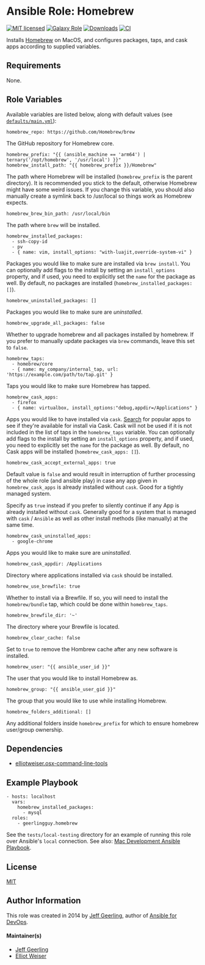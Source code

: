 # Ansible Role: Homebrew

[![MIT licensed][badge-license]][link-license]
[![Galaxy Role][badge-role]][link-galaxy]
[![Downloads][badge-downloads]][link-galaxy]
[![CI][badge-gh-actions]][link-gh-actions]

Installs [Homebrew][homebrew] on MacOS, and configures packages, taps, and cask apps according to supplied variables.

## Requirements

None.

## Role Variables

Available variables are listed below, along with default values (see [`defaults/main.yml`](defaults/main.yml)):

    homebrew_repo: https://github.com/Homebrew/brew

The GitHub repository for Homebrew core.

    homebrew_prefix: "{{ (ansible_machine == 'arm64') | ternary('/opt/homebrew', '/usr/local') }}"
    homebrew_install_path: "{{ homebrew_prefix }}/Homebrew"

The path where Homebrew will be installed (`homebrew_prefix` is the parent directory). It is recommended you stick to the default, otherwise Homebrew might have some weird issues. If you change this variable, you should also manually create a symlink back to /usr/local so things work as Homebrew expects.

    homebrew_brew_bin_path: /usr/local/bin

The path where `brew` will be installed.

    homebrew_installed_packages:
      - ssh-copy-id
      - pv
      - { name: vim, install_options: "with-luajit,override-system-vi" }

Packages you would like to make sure are installed via `brew install`. You can optionally add flags to the install by setting an `install_options` property, and if used, you need to explicitly set the `name` for the package as well. By default, no packages are installed (`homebrew_installed_packages: []`).

    homebrew_uninstalled_packages: []

Packages you would like to make sure are _uninstalled_.

    homebrew_upgrade_all_packages: false

Whether to upgrade homebrew and all packages installed by homebrew. If you prefer to manually update packages via `brew` commands, leave this set to `false`.

    homebrew_taps:
      - homebrew/core
      - { name: my_company/internal_tap, url: 'https://example.com/path/to/tap.git' }

Taps you would like to make sure Homebrew has tapped.

    homebrew_cask_apps:
      - firefox
      - { name: virtualbox, install_options:"debug,appdir=/Applications" }

Apps you would like to have installed via `cask`. [Search][caskroom] for popular apps to see if they're available for install via Cask. Cask will not be used if it is not included in the list of taps in the `homebrew_taps` variable. You can optionally add flags to the install by setting an `install_options` property, and if used, you need to explicitly set the `name` for the package as well. By default, no Cask apps will be installed (`homebrew_cask_apps: []`).

    homebrew_cask_accept_external_apps: true

Default value is `false` and would result in interruption of further processing of the whole role (and ansible play) in case any app given in `homebrew_cask_apps` is already installed without `cask`. Good for a tightly managed system.

Specify as `true` instead if you prefer to silently continue if any App is already installed without `cask`. Generally good for a system that is managed with `cask` / `Ansible` as well as other install methods (like manually) at the same time.

    homebrew_cask_uninstalled_apps:
      - google-chrome

Apps you would like to make sure are _uninstalled_.

    homebrew_cask_appdir: /Applications

Directory where applications installed via `cask` should be installed.

    homebrew_use_brewfile: true

Whether to install via a Brewfile. If so, you will need to install the `homebrew/bundle` tap, which could be done within `homebrew_taps`.

    homebrew_brewfile_dir: '~'

The directory where your Brewfile is located.

    homebrew_clear_cache: false

Set to `true` to remove the Hombrew cache after any new software is installed.

    homebrew_user: "{{ ansible_user_id }}"

The user that you would like to install Homebrew as.

    homebrew_group: "{{ ansible_user_gid }}"

The group that you would like to use while installing Homebrew.

    homebrew_folders_additional: []

Any additional folders inside `homebrew_prefix` for which to ensure homebrew user/group ownership.

## Dependencies

  - [elliotweiser.osx-command-line-tools][dep-osx-clt-role]

## Example Playbook

    - hosts: localhost
      vars:
        homebrew_installed_packages:
          - mysql
      roles:
        - geerlingguy.homebrew

See the `tests/local-testing` directory for an example of running this role over
Ansible's `local` connection. See also:
[Mac Development Ansible Playbook][mac-dev-playbook].

## License

[MIT][link-license]

## Author Information

This role was created in 2014 by [Jeff Geerling][author-website], author of
[Ansible for DevOps][ansible-for-devops].

#### Maintainer(s)

- [Jeff Geerling](https://github.com/geerlingguy)
- [Elliot Weiser](https://github.com/elliotweiser)

[ansible-for-devops]: https://www.ansiblefordevops.com/
[author-website]: https://www.jeffgeerling.com/
[badge-downloads]: https://img.shields.io/ansible/role/d/1858.svg
[badge-license]: https://img.shields.io/github/license/geerlingguy/ansible-role-homebrew.svg
[badge-role]: https://img.shields.io/ansible/role/1858.svg
[badge-gh-actions]: https://github.com/geerlingguy/ansible-role-homebrew/workflows/CI/badge.svg?event=push
[caskroom]: https://caskroom.github.io/search
[homebrew]: http://brew.sh/
[dep-osx-clt-role]: https://galaxy.ansible.com/elliotweiser/osx-command-line-tools/
[link-galaxy]: https://galaxy.ansible.com/geerlingguy/homebrew/
[link-license]: https://raw.githubusercontent.com/geerlingguy/ansible-role-homebrew/master/LICENSE
[link-gh-actions]: https://github.com/geerlingguy/ansible-role-homebrew/actions?query=workflow%3ACI
[mac-dev-playbook]: https://github.com/geerlingguy/mac-dev-playbook
